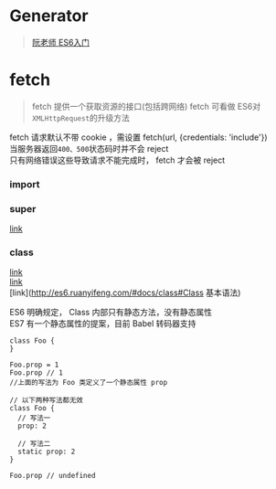 # Generator

> [阮老师 ES6入门](http://es6.ruanyifeng.com/#docs/generator)

# fetch

> fetch 提供一个获取资源的接口(包括跨网络)
fetch 可看做 ES6对`XMLHttpRequest`的升级方法  

fetch 请求默认不带 cookie ，需设置 fetch(url, {credentials: 'include'})  
当服务器返回`400、500`状态码时并不会 reject  
只有网络错误这些导致请求不能完成时， fetch 才会被 reject

### import

### super

[link](https://developer.mozilla.org/en-US/docs/Web/JavaScript/Reference/Operators/super)

### class

[link](https://github.com/ruanyf/es6tutorial/blob/a5ed53c5399c14cfaea4ca7e97957b999fba4807/docs/class.md)  
[link](https://developer.mozilla.org/zh-CN/docs/Web/JavaScript/Reference/Classes)  
[link](http://es6.ruanyifeng.com/#docs/class#Class 基本语法)

ES6 明确规定， Class 内部只有静态方法，没有静态属性  
ES7 有一个静态属性的提案，目前 Babel 转码器支持

```JS
class Foo {
}

Foo.prop = 1
Foo.prop // 1
//上面的写法为 Foo 类定义了一个静态属性 prop

// 以下两种写法都无效
class Foo {
  // 写法一
  prop: 2

  // 写法二
  static prop: 2
}

Foo.prop // undefined
```
